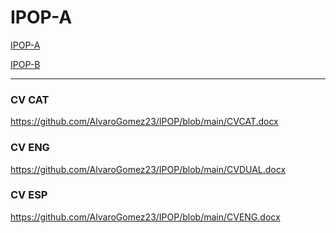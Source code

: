 # IPOP-A
[IPOP-A](https://github.com/AlvaroGomez23/IPOP/blob/main/IPOP-A.pdf)

[IPOP-B](https://github.com/AlvaroGomez23/IPOP/blob/main/IPOP-B%20(1).pdf)
***
### CV CAT
https://github.com/AlvaroGomez23/IPOP/blob/main/CVCAT.docx
### CV ENG
https://github.com/AlvaroGomez23/IPOP/blob/main/CVDUAL.docx
### CV ESP
https://github.com/AlvaroGomez23/IPOP/blob/main/CVENG.docx


